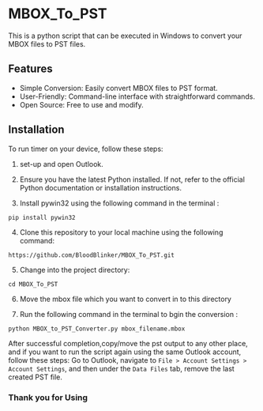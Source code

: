 # MBOX_To_PST
This is a python script that can be executed in Windows to convert your MBOX files to PST files.


## Features

- Simple Conversion: Easily convert MBOX files to PST format.
- User-Friendly: Command-line interface with straightforward commands.
- Open Source: Free to use and modify.

## Installation

  To run timer on your device, follow these steps:

  1. set-up and open Outlook. 

  2. Ensure you have the latest Python installed. If not, refer to the official Python
     documentation or installation instructions.

  3. Install pywin32 using the following command in the terminal :

    pip install pywin32
    
  4. Clone this repository to your local machine using the following command:

   ```bash
   https://github.com/BloodBlinker/MBOX_To_PST.git
   ```

  5. Change into the project directory:
  
    cd MBOX_To_PST
    
  6. Move the mbox file which you want to convert in to this directory

  7. Run the following command in the terminal to bgin the conversion :

    python MBOX_to_PST_Converter.py mbox_filename.mbox
  
  

After successful completion,copy/move the pst output to any other place, and if you want to run the script again using the same Outlook account, follow these steps: Go to Outlook, navigate to `File > Account Settings > Account Settings`, and then under the `Data Files` tab, remove the last created PST file.


### Thank you for Using
